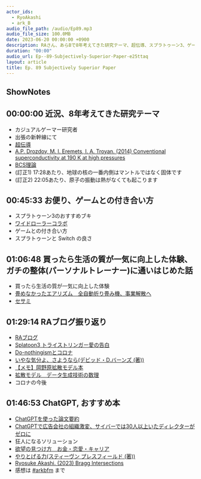 ```yaml
---
actor_ids:
  - RyoAkashi
  - ark_B
audio_file_path: /audio/Ep89.mp3
audio_file_size: 100.0MB
date: 2023-06-20 00:00:00 +0900
description: RAさん、あらBで8年考えてきた研究テーマ、超伝導、スプラトゥーン3、ゲームとの付き合い方、RAブログ振り返り、ChatGPT, おすすめ本などについて話しました。
duration: "00:00"
audio_url: Ep--89-Subjectively-Superior-Paper-e25ttaq
layout: article
title: Ep. 89 Subjectively Superior Paper
---
```

## ShowNotes

## 00:00:00 近況、8年考えてきた研究テーマ
* カジュアルゲーマー研究者
* 出張の新幹線にて
* [超伝導](https://ja.wikipedia.org/wiki/%E8%B6%85%E4%BC%9D%E5%B0%8E)
* [A.P. Drozdov, M. I. Eremets, I. A. Troyan. (2014) Conventional superconductivity at 190 K at high pressures](https://arxiv.org/abs/1412.0460)
* [BCS理論](https://ja.wikipedia.org/wiki/BCS%E7%90%86%E8%AB%96)
* (訂正1) 17:28あたり、地球の核の一番内側はマントルではなく固体です
* (訂正2) 22:05あたり、原子の振動は熱がなくても起こります

## 00:45:33 お便り、ゲームとの付き合い方
* スプラトゥーン3のおすすめブキ
* [ワイドローラーコラボ](https://twitter.com/SplatoonJP/status/1662021253186859014?s=20)
* ゲームとの付き合い方
* スプラトゥーンと Switch の良さ

## 01:06:48 買ったら生活の質が一気に向上した体験、ガチの整体(パーソナルトレーナー)に通いはじめた話

* 買ったら生活の質が一気に向上した体験
* [畳めなかったエアリズム　全自動折り畳み機、事業解散へ](https://business.nikkei.com/atcl/gen/19/00002/042500301/)
* [セサミ](https://jp.candyhouse.co/)

## 01:29:14 RAブログ振り返り
* [RAブログ](https://note.com/umasugirupizza/)
* [Splatoon3 トライストリンガー愛の告白](https://note.com/umasugirupizza/n/n0c628a27c38e)
* [Do-nothingismとコロナ](https://note.com/umasugirupizza/n/nc27a67291edb)
* [いやな気分よ、さようなら(デビッド・D.バーンズ (著))](https://amzn.to/3PjtYza)
* [【メモ】岡野原拡散モデル本](https://note.com/umasugirupizza/n/n8a1437572ba2)
* [拡散モデル　データ生成技術の数理](https://amzn.to/3Nj2ib8)
* コロナの今後

## 01:46:53 ChatGPT, おすすめ本
* [ChatGPTを使った論文要約](https://zenn.dev/turing_motors/articles/579ffa1c80661a)
* [ChatGPTで広告会社の組織激変、サイバーでは30人以上いたディレクターがゼロに](https://xtech.nikkei.com/atcl/nxt/column/18/02466/052600002/)
* 狂人になるソリューション
* [欲望の見つけ方　お金・恋愛・キャリア](https://amzn.to/3NfxdFh)
* [やりとげる力(スティーヴン プレスフィールド (著))](https://amzn.to/44436aG)
* [Ryosuke Akashi. (2023) Bragg Intersections](https://arxiv.org/abs/2306.04238)
* 感想は [#arkbfm](https://twitter.com/search?q=%23arkbfm&src=typed_query&f=live) まで
